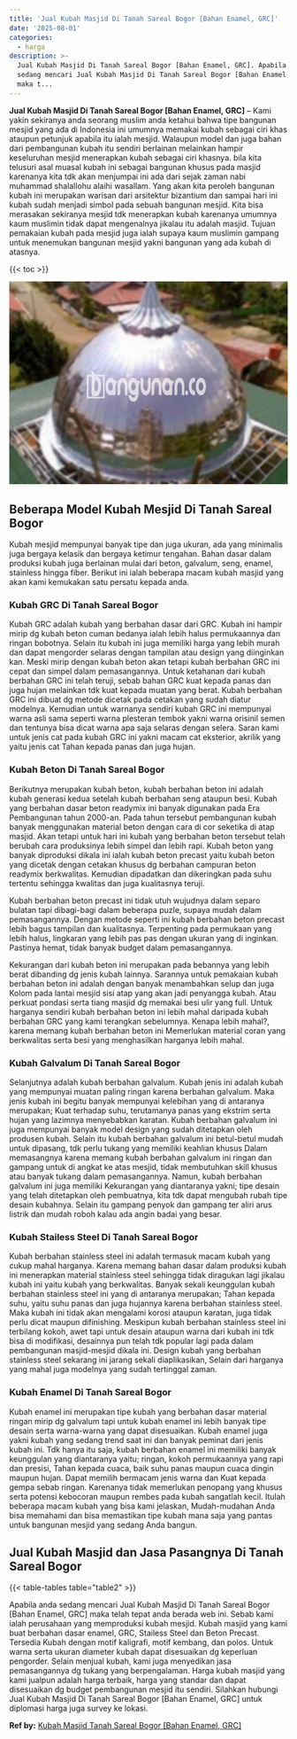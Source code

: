 ```yaml
---
title: 'Jual Kubah Masjid Di Tanah Sareal Bogor [Bahan Enamel, GRC]'
date: '2025-08-01'
categories:
  - harga
description: >-
  Jual Kubah Masjid Di Tanah Sareal Bogor [Bahan Enamel, GRC]. Apabila anda
  sedang mencari Jual Kubah Masjid Di Tanah Sareal Bogor [Bahan Enamel, GRC]
  maka t...
---
```


**Jual Kubah Masjid Di Tanah Sareal Bogor \[Bahan Enamel, GRC\]** – Kami yakin sekiranya anda seorang muslim anda ketahui bahwa tipe bangunan mesjid yang ada di Indonesia ini umumnya memakai kubah sebagai ciri khas ataupun petunjuk apabila itu ialah mesjid. Walaupun model dan juga bahan dari pembangunan kubah itu sendiri berlainan melainkan hampir keseluruhan mesjid menerapkan kubah sebagai ciri khasnya. bila kita telusuri asal muasal kubah ini sebagai bangunan khusus pada masjid karenanya kita tdk akan menjumpai ini ada dari sejak zaman nabi muhammad shalallohu alaihi wasallam. Yang akan kita peroleh bangunan kubah ini merupakan warisan dari arsitektur bizantium dan sampai hari ini kubah sudah menjadi simbol pada sebuah bangunan mesjid. Kita bisa merasakan sekiranya mesjid tdk menerapkan kubah karenanya umumnya kaum muslimin tidak dapat mengenalnya jikalau itu adalah masjid. Tujuan pemakaian kubah pada mesjid juga ialah supaya kaum muslimin gampang untuk menemukan bangunan mesjid yakni bangunan yang ada kubah di atasnya.

{{< toc >}}

![Jual Kubah Masjid Di Tanah Sareal Bogor [Bahan Enamel, GRC]](/images/jual-kubah-masjid-19.png)

## Beberapa Model Kubah Mesjid Di Tanah Sareal Bogor

Kubah mesjid mempunyai banyak tipe dan juga ukuran, ada yang minimalis juga bergaya kelasik dan bergaya ketimur tengahan. Bahan dasar dalam produksi kubah juga berlainan mulai dari beton, galvalum, seng, enamel, stainless hingga fiber. Berikut ini ialah beberapa macam kubah masjid yang akan kami kemukakan satu persatu kepada anda.

### Kubah GRC Di Tanah Sareal Bogor

Kubah GRC adalah kubah yang berbahan dasar dari GRC. Kubah ini hampir mirip dg kubah beton cuman bedanya ialah lebih halus permukaannya dan ringan bobotnya. Selain itu kubah ini juga memiliki harga yang lebih murah dan dapat mengorder selaras dengan tampilan atau design yang diinginkan kan. Meski mirip dengan kubah beton akan tetapi kubah berbahan GRC ini cepat dan simpel dalam pemasangannya. Untuk ketahanan dari kubah berbahan GRC ini telah teruji, sebab bahan GRC kuat kepada panas dan juga hujan melainkan tdk kuat kepada muatan yang berat. Kubah berbahan GRC ini dibuat dg metode dicetak pada cetakan yang sudah diatur modelnya. Kemudian untuk warnanya sendiri kubah GRC ini mempunyai warna asli sama seperti warna plesteran tembok yakni warna orisinil semen dan tentunya bisa dicat warna apa saja selaras dengan selera. Saran kami untuk jenis cat pada kubah GRC ini yakni macam cat eksterior, akrilik yang yaitu jenis cat Tahan kepada panas dan juga hujan.

### Kubah Beton Di Tanah Sareal Bogor

Berikutnya merupakan kubah beton, kubah berbahan beton ini adalah kubah generasi kedua setelah kubah berbahan seng ataupun besi. Kubah yang berbahan dasar beton readymix ini banyak digunakan pada Era Pembangunan tahun 2000-an. Pada tahun tersebut pembangunan kubah banyak menggunakan material beton dengan cara di cor seketika di atap masjid. Akan tetapi untuk hari ini kubah yang berbahan beton tersebut telah berubah cara produksinya lebih simpel dan lebih rapi. Kubah beton yang banyak diproduksi dikala ini ialah kubah beton precast yaitu kubah beton yang dicetak dengan cetakan khusus dg berbahan campuran beton readymix berkwalitas. Kemudian dipadatkan dan dikeringkan pada suhu tertentu sehingga kwalitas dan juga kualitasnya teruji.

Kubah berbahan beton precast ini tidak utuh wujudnya dalam separo bulatan tapi dibagi-bagi dalam beberapa puzle, supaya mudah dalam pemasangannya. Dengan metode seperti ini kubah berbahan beton precast lebih bagus tampilan dan kualitasnya. Terpenting pada permukaan yang lebih halus, lingkaran yang lebih pas pas dengan ukuran yang di inginkan. Pastinya hemat, tidak banyak budget dalam pemasangannya.

Kekurangan dari kubah beton ini merupakan pada bebannya yang lebih berat dibanding dg jenis kubah lainnya. Sarannya untuk pemakaian kubah berbahan beton ini adalah dengan banyak menambahkan selup dan juga Kolom pada lantai mesjid sisi atap yang akan jadi penyangga kubah. Atau perkuat pondasi serta tiang masjid dg memakai besi ulir yang full. Untuk harganya sendiri kubah berbahan beton ini lebih mahal daripada kubah berbahan GRC yang kami terangkan sebelumnya. Kenapa lebih mahal?, karena memang kubah berbahan beton ini Memerlukan material coran yang berkwalitas serta besi yang menghasilkan harganya lebih mahal.

### Kubah Galvalum Di Tanah Sareal Bogor

Selanjutnya adalah kubah berbahan galvalum. Kubah jenis ini adalah kubah yang mempunyai muatan paling ringan karena berbahan galvalum. Maka jenis kubah ini begitu banyak mempunyai kelebihan yang di antaranya merupakan; Kuat terhadap suhu, terutamanya panas yang ekstrim serta hujan yang lazimnya menyebabkan karatan. Kubah berbahan galvalum ini juga mempunyai banyak model design yang sudah ditetapkan oleh produsen kubah. Selain itu kubah berbahan galvalum ini betul-betul mudah untuk dipasang, tdk perlu tukang yang memiliki keahlian khusus Dalam memasangnya karena memang kubah berbahan galvalum ini ringan dan gampang untuk di angkat ke atas mesjid, tidak membutuhkan skill khusus atau banyak tukang dalam pemasangannya. Namun, kubah berbahan galvalum ini juga memiliki Kekurangan yang diantaranya yakni; tipe desain yang telah ditetapkan oleh pembuatnya, kita tdk dapat mengubah rubah tipe desain kubahnya. Selain itu gampang penyok dan gampang ter aliri arus listrik dan mudah roboh kalau ada angin badai yang besar.

### Kubah Stailess Steel Di Tanah Sareal Bogor

Kubah berbahan stainless steel ini adalah termasuk macam kubah yang cukup mahal harganya. Karena memang bahan dasar dalam produksi kubah ini menerapkan material stainless steel sehingga tidak diragukan lagi jikalau kubah ini yaitu kubah yang berkwalitas. Banyak sekali keunggulan kubah berbahan stainless steel ini yang di antaranya merupakan; Tahan kepada suhu, yaitu suhu panas dan juga hujannya karena berbahan stainless steel. Maka kubah ini tidak akan mengalami korosi ataupun karatan, juga tidak perlu dicat maupun difinishing. Meskipun kubah berbahan stainless steel ini terbilang kokoh, awet tapi untuk desain ataupun warna dari kubah ini tdk bisa di modifikasi, desainnya pun telah tdk popular lagi pada dalam pembangunan masjid-mesjid dikala ini. Design kubah yang berbahan stainless steel sekarang ini jarang sekali diaplikasikan, Selain dari harganya yang mahal juga modelnya yang sudah tertinggal zaman.

### Kubah Enamel Di Tanah Sareal Bogor

Kubah enamel ini merupakan tipe kubah yang berbahan dasar material ringan mirip dg galvalum tapi untuk kubah enamel ini lebih banyak tipe desain serta warna-warna yang dapat disesuaikan. Kubah enamel juga yakni kubah yang sedang trend saat ini dan banyak peminat dari jenis kubah ini. Tdk hanya itu saja, kubah berbahan enamel ini memiliki banyak keunggulan yang diantaranya yaitu; ringan, kokoh permukaannya yang rapi dan presisi, Tahan kepada cuaca, baik suhu panas maupun cuaca dingin maupun hujan. Dapat memilih bermacam jenis warna dan Kuat kepada gempa sebab ringan. Karenanya tidak memerlukan penopang yang khusus serta potensi kebocoran maupun rembes pada kubah sangatlah kecil. Itulah beberapa macam kubah yang bisa kami jelaskan, Mudah-mudahan Anda bisa memahami dan bisa memastikan tipe kubah mana saja yang pantas untuk bangunan mesjid yang sedang Anda bangun.

## Jual Kubah Masjid dan Jasa Pasangnya Di Tanah Sareal Bogor

{{< table-tables table="table2" >}}

Apabila anda sedang mencari Jual Kubah Masjid Di Tanah Sareal Bogor \[Bahan Enamel, GRC\] maka telah tepat anda berada web ini. Sebab kami ialah perusahaan yang memproduksi kubah mesjid. Kubah masjid yang kami buat berbahan dasar enamel, GRC, Stailess Steel dan Beton Precast. Tersedia Kubah dengan motif kaligrafi, motif kembang, dan polos. Untuk warna serta ukuran diameter kubah dapat disesuaikan dg keperluan pengorder. Selain menjual kubah, kami juga menyedikan jasa pemasangannya dg tukang yang berpengalaman. Harga kubah masjid yang kami jualpun adalah harga terbaik, harga yang standar dan dapat disesuaikan dg budget pembangunan mesjid itu sendiri. Silahkan hubungi Jual Kubah Masjid Di Tanah Sareal Bogor \[Bahan Enamel, GRC\] untuk diplomasi harga juga survey ke lokasi.

**Ref by:** [Kubah Masjid Tanah Sareal Bogor [Bahan Enamel, GRC]](https://id.wikipedia.org/wiki/Kubah)
